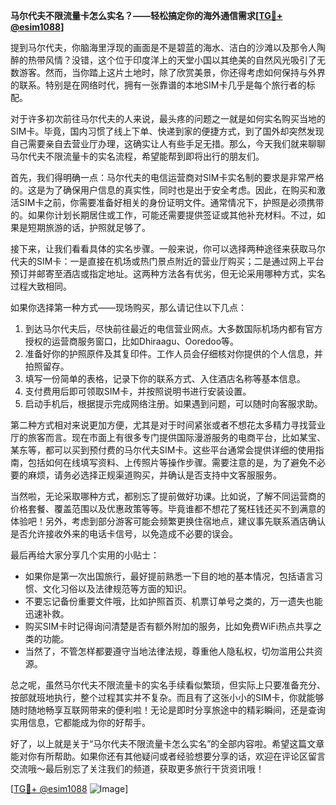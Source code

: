 **马尔代夫不限流量卡怎么实名？——轻松搞定你的海外通信需求[[TG💪+ @esim1088](https://t.me/s/esim1088)]**

提到马尔代夫，你脑海里浮现的画面是不是碧蓝的海水、洁白的沙滩以及那令人陶醉的热带风情？没错，这个位于印度洋上的天堂小国以其绝美的自然风光吸引了无数游客。然而，当你踏上这片土地时，除了欣赏美景，你还得考虑如何保持与外界的联系。特别是在网络时代，拥有一张靠谱的本地SIM卡几乎是每个旅行者的标配。

对于许多初次前往马尔代夫的人来说，最头疼的问题之一就是如何实名购买当地的SIM卡。毕竟，国内习惯了线上下单、快递到家的便捷方式，到了国外却突然发现自己需要亲自去营业厅办理，这确实让人有些手足无措。那么，今天我们就来聊聊马尔代夫不限流量卡的实名流程，希望能帮到即将出行的朋友们。

首先，我们得明确一点：马尔代夫的电信运营商对SIM卡实名制的要求是非常严格的。这是为了确保用户信息的真实性，同时也是出于安全考虑。因此，在购买和激活SIM卡之前，你需要准备好相关的身份证明文件。通常情况下，护照是必须携带的。如果你计划长期居住或工作，可能还需要提供签证或其他补充材料。不过，如果是短期旅游的话，护照就足够了。

接下来，让我们看看具体的实名步骤。一般来说，你可以选择两种途径来获取马尔代夫的SIM卡：一是直接在机场或热门景点附近的营业厅购买；二是通过网上平台预订并邮寄至酒店或指定地址。这两种方法各有优劣，但无论采用哪种方式，实名过程大致相同。

如果你选择第一种方式——现场购买，那么请记住以下几点：
1. 到达马尔代夫后，尽快前往最近的电信营业网点。大多数国际机场内都有官方授权的运营商服务窗口，比如Dhiraagu、Ooredoo等。
2. 准备好你的护照原件及其复印件。工作人员会仔细核对你提供的个人信息，并拍照留存。
3. 填写一份简单的表格，记录下你的联系方式、入住酒店名称等基本信息。
4. 支付费用后即可领取SIM卡，并按照说明书进行安装设置。
5. 启动手机后，根据提示完成网络注册。如果遇到问题，可以随时向客服求助。

第二种方式相对来说更加方便，尤其是对于时间紧张或者不想花太多精力寻找营业厅的旅客而言。现在市面上有很多专门提供国际漫游服务的电商平台，比如某宝、某东等，都可以买到预付费的马尔代夫SIM卡。这些平台通常会提供详细的使用指南，包括如何在线填写资料、上传照片等操作步骤。需要注意的是，为了避免不必要的麻烦，请务必选择正规渠道购买，并确认是否支持中文客服服务。

当然啦，无论采取哪种方式，都别忘了提前做好功课。比如说，了解不同运营商的价格套餐、覆盖范围以及优惠政策等等。毕竟谁都不想花了冤枉钱还买不到满意的体验吧！另外，考虑到部分游客可能会频繁更换住宿地点，建议事先联系酒店确认是否允许接收外来的电话卡信号，以免造成不必要的误会。

最后再给大家分享几个实用的小贴士：
- 如果你是第一次出国旅行，最好提前熟悉一下目的地的基本情况，包括语言习惯、文化习俗以及法律规范等方面的知识。
- 不要忘记备份重要文件哦，比如护照首页、机票订单号之类的，万一遗失也能迅速补救。
- 购买SIM卡时记得询问清楚是否有额外附加的服务，比如免费WiFi热点共享之类的功能。
- 当然了，不管怎样都要遵守当地法律法规，尊重他人隐私权，切勿滥用公共资源。

总之呢，虽然马尔代夫不限流量卡的实名手续看似繁琐，但实际上只要准备充分、按部就班地执行，整个过程其实并不复杂。而且有了这张小小的SIM卡，你就能够随时随地畅享互联网带来的便利啦！无论是即时分享旅途中的精彩瞬间，还是查询实用信息，它都能成为你的好帮手。

好了，以上就是关于“马尔代夫不限流量卡怎么实名”的全部内容啦。希望这篇文章能对你有所帮助。如果你还有其他疑问或者经验想要分享的话，欢迎在评论区留言交流哦～最后别忘了关注我们的频道，获取更多旅行干货资讯哦！

[[TG💪+ @esim1088](https://t.me/s/esim1088) ![Image](https://i.postimg.cc/4NQfJmqS/Snipaste-2025-05-13-00-14-12.png)]